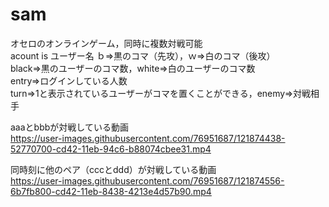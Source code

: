 # sam
オセロのオンラインゲーム，同時に複数対戦可能<br>
acount is ユーザー名
ｂ⇒黒のコマ（先攻），ｗ⇒白のコマ（後攻）<br>
black⇒黒のユーザーのコマ数，white⇒白のユーザーのコマ数<br>
entry⇒ログインしている人数<br>
turn⇒1と表示されているユーザーがコマを置くことができる，enemy⇒対戦相手<br>



aaaとbbbが対戦している動画<br>
https://user-images.githubusercontent.com/76951687/121874438-52770700-cd42-11eb-94c6-b88074cbee31.mp4




同時刻に他のペア（cccとddd）が対戦している動画<br>
https://user-images.githubusercontent.com/76951687/121874556-6b7fb800-cd42-11eb-8438-4213e4d57b90.mp4
